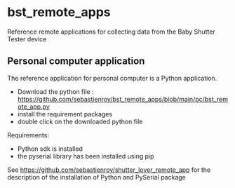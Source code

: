 # bst_remote_apps
Reference remote applications for collecting data from the Baby Shutter Tester device  

## Personal computer application
The reference application for personal computer is a Python application.  

- Download the python file : https://github.com/sebastienroy/bst_remote_apps/blob/main/pc/bst_remote_app.py
- install the requirement packages
- double click on the downloaded python file

Requirements:  
- Python sdk is installed
- the pyserial library has been installed using pip

See https://github.com/sebastienroy/shutter_lover_remote_app for the description of the installation of Python and PySerial package



